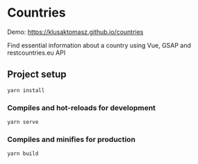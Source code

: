 # Countries
Demo: https://klusaktomasz.github.io/countries

Find essential information about a country using Vue, GSAP and restcountries.eu API

## Project setup
```
yarn install
```

### Compiles and hot-reloads for development
```
yarn serve
```

### Compiles and minifies for production
```
yarn build
```

